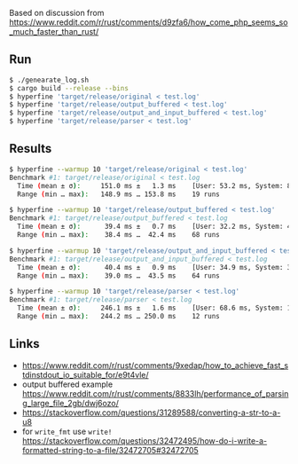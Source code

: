 Based on discussion from https://www.reddit.com/r/rust/comments/d9zfa6/how_come_php_seems_so_much_faster_than_rust/


## Run

```bash
$ ./genearate_log.sh
$ cargo build --release --bins
$ hyperfine 'target/release/original < test.log'
$ hyperfine 'target/release/output_buffered < test.log'
$ hyperfine 'target/release/output_and_input_buffered < test.log'
$ hyperfine 'target/release/parser < test.log'
```

## Results

``` bash
$ hyperfine --warmup 10 'target/release/original < test.log'
Benchmark #1: target/release/original < test.log
  Time (mean ± σ):     151.0 ms ±   1.3 ms    [User: 53.2 ms, System: 89.6 ms]
  Range (min … max):   148.9 ms … 153.8 ms    19 runs

$ hyperfine --warmup 10 'target/release/output_buffered < test.log'
Benchmark #1: target/release/output_buffered < test.log
  Time (mean ± σ):      39.4 ms ±   0.7 ms    [User: 32.2 ms, System: 4.1 ms]
  Range (min … max):    38.4 ms …  42.4 ms    68 runs

$ hyperfine --warmup 10 'target/release/output_and_input_buffered < test.log'
Benchmark #1: target/release/output_and_input_buffered < test.log
  Time (mean ± σ):      40.4 ms ±   0.9 ms    [User: 34.9 ms, System: 3.8 ms]
  Range (min … max):    39.0 ms …  43.5 ms    64 runs

$ hyperfine --warmup 10 'target/release/parser < test.log'
Benchmark #1: target/release/parser < test.log
  Time (mean ± σ):     246.1 ms ±   1.6 ms    [User: 68.6 ms, System: 174.6 ms]
  Range (min … max):   244.2 ms … 250.0 ms    12 runs
```

## Links

- https://www.reddit.com/r/rust/comments/9xedap/how_to_achieve_fast_stdinstdout_io_suitable_for/e9t4vle/
- output buffered example https://www.reddit.com/r/rust/comments/8833lh/performance_of_parsing_large_file_2gb/dwj6ozo/
- https://stackoverflow.com/questions/31289588/converting-a-str-to-a-u8
- for `write_fmt` use `write!` https://stackoverflow.com/questions/32472495/how-do-i-write-a-formatted-string-to-a-file/32472705#32472705
